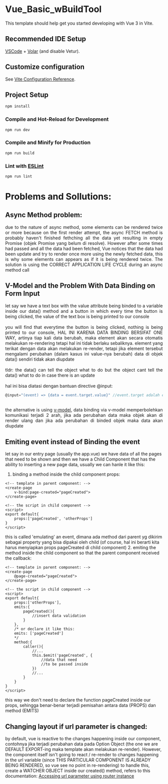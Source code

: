 # Vue_Basic_wBuildTool

This template should help get you started developing with Vue 3 in Vite.

## Recommended IDE Setup

[VSCode](https://code.visualstudio.com/) + [Volar](https://marketplace.visualstudio.com/items?itemName=Vue.volar) (and disable Vetur).

## Customize configuration

See [Vite Configuration Reference](https://vitejs.dev/config/).

## Project Setup

```sh
npm install
```

### Compile and Hot-Reload for Development

```sh
npm run dev
```

### Compile and Minify for Production

```sh
npm run build
```

### Lint with [ESLint](https://eslint.org/)

```sh
npm run lint
```

# Problems and Sollutions:
## Async Method problem:
<div style="text-align: justify">
due to the nature of async method, some elements can be rendered twice or more because on the first render attempt, the async FETCH method is probably haven't finished fethching all the data yet resulting in empty Promise (objek Promise yang belum di resolve). However after some times had passed and all the data had been fetched, Vue notices that the data had been update and try to render once more using the newly fetched data, this is why some elements can appears as if it is being rendered twice. The solution is using the CORRECT APPLICATION LIFE CYCLE during an async method call
</div>

## V-Model and the Problem With Data Binding on Form Input
<div style="text-align: justify">
let say we have a text box with the value attribute being binded to a variable inside our data() method and a button in which every time the button is being clicked, the value of the text box is being printed to our console <br><br>you will find that everytime the button is being clicked, nothing is being printed to our console, HAL INI KARENA DATA BINDING BERSIFAT ONE WAY, artinya tiap kali data berubah, maka element akan secara otomatis melakukan re-rendering tetapi hal ini tidak berlaku sebaliknya. element yang terikat dengan data akan melakukan re-render, tetapi jika element tersebut mengalami perubahan (dalam kasus ini value-nya berubah) data di objek data() sendiri tidak akan diupdate <br><br>tldr: the data() can tell the object what to do but the object cant tell the data() what to do in case there is an update <br><br>hal ini bisa diatasi dengan bantuan directive @input:

```javascript
@input="(event) => {data = event.target.value}" //event.target adalah element input (text field), dia disebut target karena dialah yang dikenai event
```
<br> the alternative is using <a href="https://vuejs.org/guide/components/v-model.html">v-model</a>, data binding via v-model memperbolehkan komunikasi terjadi 2 arah, jika ada perubahan data maka objek akan di render ulang dan jika ada perubahan di binded objek maka data akan diupdate
</div>

## Emiting event instead of Binding the event
let say in our entry page (usually the app.vue) we have data of all the pages that need to be shown and then we have a Child Component that has the ability to inserting a new page data, usually we can hanle it like this:
1. binding a method inside the child component props:
```vue
<!-- template in parent component: -->
<create-page
    v-bind:page-created="pageCreated">
</create-page>

<!-- the script in child component -->
<script>
export default{
    props:['pageCreated', 'otherProps']
}
</script>
```
this is called 'emulating' an event, dimana ada method dari parent yg dikirim sebagai property yang bisa dipakai oleh child (of course, hal ini berarti kita harus menyiapkan props pageCreated di child component)
2. emiting the method inside the child component so that the parent component received the callback:
```vue
<!-- template in parent component: -->
<create-page
    @page-created="pageCreated">
</create-page>

<!-- the script in child component -->
<script>
export default{
    props:['otherProps'],
    emits:{
        pageCreated(){
            //insert data validation
        }
    },
    /* or declare it like this:
    emits: ['pageCreated']
    */
    method:{
        caller(){
            //...
            this.$emit('pageCreated', {
                //data that need 
                //to be passed inside
            })
            //...
        }
    }
}
</script>
```
this way we don't need to declare the function pageCreated inside our props, sehingga benar-benar terjadi pemisahan antara data (PROPS) dan method (EMITS)

## Changing layout if url parameter is changed:
by default, vue is reactive to the changes happening inside our component, contohnya jika terjadi perubahan data pada Option Object (the one we are DEFAULT EXPORT-ing maka template akan melakukan re-render). However, the component itself isn't going to react / re-render to changes happening in the url variable (since THIS PARTICULAR COMPONENT IS ALREADY BEING RENDERED, so vue see no point in re-rendering) to handle this, create a WATCHER OBJECT inside our created() method, refers to this documentation: [Accessing url parameter using router instance](https://router.vuejs.org/guide/essentials/dynamic-matching.html)